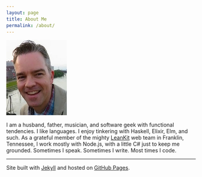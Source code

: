 ```yaml
---
layout: page
title: About Me
permalink: /about/
---
```

<img class="bio-photo" src="/images/bio-face.jpg" title="Calvin Bottoms" alt="Calvin Bottoms" />

I am a husband, father, musician, and software geek with functional tendencies.
I like languages. I enjoy tinkering with Haskell, Elixir, Elm, and such.
As a grateful member of the mighty [LeanKit](https://leankit.com/) web team in Franklin, Tennessee, I work mostly with Node.js, with a little C# just to keep me grounded.
Sometimes I speak. Sometimes I write. Most times I code.

----------------

Site built with [Jekyll](https://jekyllrb.com) and hosted on [GitHub Pages](https://pages.github.com).
